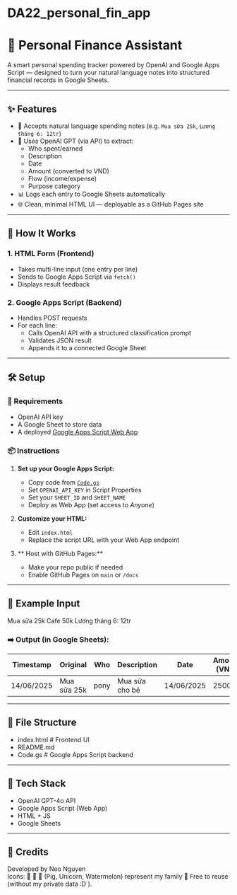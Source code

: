 # DA22_personal_fin_app

# 🐷 Personal Finance Assistant

A smart personal spending tracker powered by OpenAI and Google Apps Script — designed to turn your natural language notes into structured financial records in Google Sheets.

---

## ✨ Features

- 💬 Accepts natural language spending notes (e.g. `Mua sữa 25k`, `Lương tháng 6: 12tr`)
- 🧠 Uses OpenAI GPT (via API) to extract:
  - Who spent/earned
  - Description
  - Date
  - Amount (converted to VND)
  - Flow (income/expense)
  - Purpose category
- 📊 Logs each entry to Google Sheets automatically
- 🌐 Clean, minimal HTML UI — deployable as a GitHub Pages site

---

## 🚀 How It Works

### 1. HTML Form (Frontend)

- Takes multi-line input (one entry per line)
- Sends to Google Apps Script via `fetch()`
- Displays result feedback

### 2. Google Apps Script (Backend)

- Handles POST requests
- For each line:
  - Calls OpenAI API with a structured classification prompt
  - Validates JSON result
  - Appends it to a connected Google Sheet

---

## 🛠 Setup

### 🔐 Requirements

- OpenAI API key
- A Google Sheet to store data
- A deployed [Google Apps Script Web App](https://developers.google.com/apps-script/guides/web)

### 📦 Instructions

1. **Set up your Google Apps Script:**
   - Copy code from [`Code.gs`](./Code.gs)
   - Set `OPENAI_API_KEY` in Script Properties
   - Set your `SHEET_ID` and `SHEET_NAME`
   - Deploy as Web App (set access to *Anyone*)

2. **Customize your HTML:**
   - Edit `index.html`
   - Replace the script URL with your Web App endpoint

3. ** Host with GitHub Pages:**
   - Make your repo public if needed
   - Enable GitHub Pages on `main` or `/docs`

---

## 🧪 Example Input

Mua sữa 25k
Cafe 50k
Lương tháng 6: 12tr


### ➡️ Output (in Google Sheets):

| Timestamp | Original | Who | Description | Date | Amount (VND) | Flow | Purpose |
|-----------|----------|-----|-------------|------|---------------|------|---------|
| 14/06/2025 | Mua sữa 25k | pony | Mua sữa cho bé | 14/06/2025 | 25000 | expense | Necessities |

---

## 📄 File Structure

- index.html # Frontend UI
- README.md
- Code.gs # Google Apps Script backend

---

## 🧩 Tech Stack

- OpenAI GPT-4o API
- Google Apps Script (Web App)
- HTML + JS
- Google Sheets

---

## 🙌 Credits

Developed by Neo Nguyen  
Icons: 🐷 🦄 🍉 (Pig, Unicorn, Watermelon) represent my family 🎉
Free to reuse (without my private data :D ).
